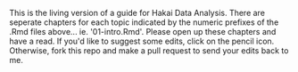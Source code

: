 This is the living version of a guide for Hakai Data Analysis. There are seperate chapters for each topic indicated by the numeric prefixes of the .Rmd files above... ie. '01-intro.Rmd'. Please open up these chapters and have a read. If you'd like to suggest some edits, click on the pencil icon. Otherwise, fork this repo and make a pull request to send your edits back to me.
